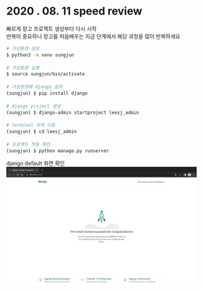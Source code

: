 2020 . 08. 11 speed review
=

빠르게 장고 프로젝트 생성부터 다시 시작  
반복이 중요하니 장고를 처음배우는 지금 단계에서 해당 과정을 많이 반복하세요  
``` bash
# 가상환경 생성
$ python3 -m venv sungjun

# 가상환경 실행
$ source sungjun/bin/activate

# 가상환경에 django 설치
(sungjun) $ pip install django

# django project 생성
(sungjun) $ django-admin startproject leesj_admin

# terminal 위치 이동
(sungjun) $ cd leesj_admin

# 프로젝트 작동 확인
(sungjun) $ python manage.py runserver
```
django default 화면 확인
![django](image/0811/01.png)